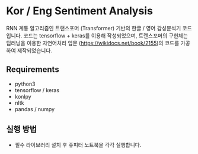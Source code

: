 # Kor / Eng Sentiment Analysis

RNN 계통 알고리즘인 트랜스포머 (Transformer) 기반의 한글 / 영어 감성분석기 코드입니다.
코드는 tensorflow + keras를 이용해 작성되었으며, 트랜스포머의 구현체는 딥러닝을 이용한 자연어처리 입문 (https://wikidocs.net/book/2155)의 코드를 가공하여 제작되었습니다.

## Requirements

* python3
* tensorflow / keras
* konlpy
* nltk
* pandas / numpy

## 실행 방법

- 필수 라이브러리 설치 후 쥬피터 노트북을 각각 실행합니다.
